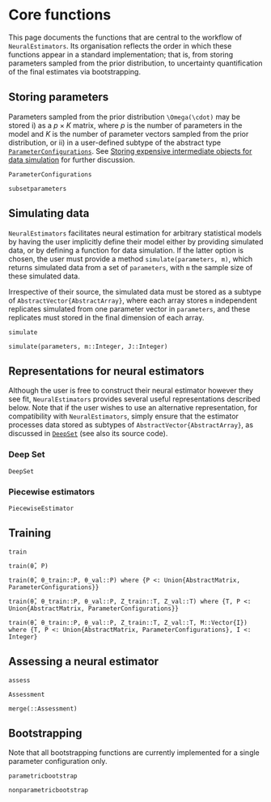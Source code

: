 # Core functions

This page documents the functions that are central to the workflow of `NeuralEstimators`. Its organisation reflects the order in which these functions appear in a standard implementation; that is, from storing parameters sampled from the prior distribution, to uncertainty quantification of the final estimates via bootstrapping.


## Storing parameters

Parameters sampled from the prior distribution ``\Omega(\cdot)`` may be stored i) as a $p \times K$ matrix, where $p$ is the number of parameters in the model and $K$ is the number of parameter vectors sampled from the prior distribution, or ii) in a user-defined subtype of the abstract type [`ParameterConfigurations`](@ref). See [Storing expensive intermediate objects for data simulation](@ref) for further discussion.   

```@docs
ParameterConfigurations

subsetparameters
```

## Simulating data

`NeuralEstimators` facilitates neural estimation for arbitrary statistical models by having the user implicitly define their model either by providing simulated data, or by defining a function for data simulation. If the latter option is chosen, the user must provide a method `simulate(parameters, m)`, which returns simulated data from a set of `parameters`, with `m` the sample size of these simulated data.

Irrespective of their source, the simulated data must be stored as a subtype of `AbstractVector{AbstractArray}`, where each array stores `m` independent replicates simulated from one parameter vector in `parameters`, and these replicates must stored in the final dimension of each array.

```@docs
simulate

simulate(parameters, m::Integer, J::Integer)
```

## Representations for neural estimators

Although the user is free to construct their neural estimator however they see fit, `NeuralEstimators` provides several useful representations described below. Note that if the user wishes to use an alternative representation, for compatibility with `NeuralEstimators`, simply ensure that the estimator processes data stored as subtypes of `AbstractVector{AbstractArray}`, as discussed in [`DeepSet`](@ref) (see also its source code).

### Deep Set

```@docs
DeepSet
```

### Piecewise estimators

```@docs
PiecewiseEstimator
```


## Training

```@docs
train

train(θ̂, P)

train(θ̂, θ_train::P, θ_val::P) where {P <: Union{AbstractMatrix, ParameterConfigurations}}

train(θ̂, θ_train::P, θ_val::P, Z_train::T, Z_val::T) where {T, P <: Union{AbstractMatrix, ParameterConfigurations}}

train(θ̂, θ_train::P, θ_val::P, Z_train::T, Z_val::T, M::Vector{I}) where {T, P <: Union{AbstractMatrix, ParameterConfigurations}, I <: Integer}
```

## Assessing a neural estimator

```@docs
assess

Assessment

merge(::Assessment)
```

## Bootstrapping

Note that all bootstrapping functions are currently implemented for a single parameter configuration only.

```@docs
parametricbootstrap

nonparametricbootstrap
```
